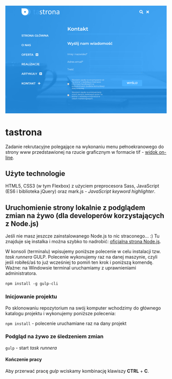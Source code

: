 ![cover](https://raw.githubusercontent.com/kasiaizak/bcweb/master/github/screenshot.png)

# tastrona

Zadanie rekrutacyjne polegające na wykonaniu menu pełnoekranowego do strony www przedstawionej na rzucie graficznym w formacie tif - [widok on-line](https://kasiaizak.github.io/tastrona/).

## Użyte technologie

HTML5, CSS3 (w tym Flexbox) z użyciem preprocesora Sass, JavaScript (ES6 i biblioteka jQuery) oraz mark.js - *JavaScript keyword highlighter*.

## Uruchomienie strony lokalnie z podglądem zmian na żywo (dla developerów korzystających z Node.js)

Jeśli nie masz jeszcze zainstalowanego Node.js to nic straconego... :) Tu znajduje się instalka i można szybko to nadrobić: [oficjalna strona Node.js](https://nodejs.org/en/).

W konsoli (terminalu) wpisujemy poniższe polecenie w celu instalacji tzw. *task runnera* GULP. Polecenie wykonujemy raz na danej maszynie, czyli jeśli robiłeś/aś to już wcześniej to pomiń ten krok i poniższą komendę. Ważne: na Windowsie terminal uruchamiamy z uprawnieniami administratora.

`npm install -g gulp-cli`

### Inicjowanie projektu

Po sklonowaniu repozytorium na swój komputer wchodzimy do głównego katalogu projektu i wykonujemy poniższe polecenia:

`npm install` - polecenie uruchamiane raz na dany projekt

### Podgląd na żywo ze śledzeniem zmian

`gulp` - start *task runnera*

#### Kończenie pracy

Aby przerwać pracę *gulp* wciskamy kombinację klawiszy **CTRL** + **C**.
